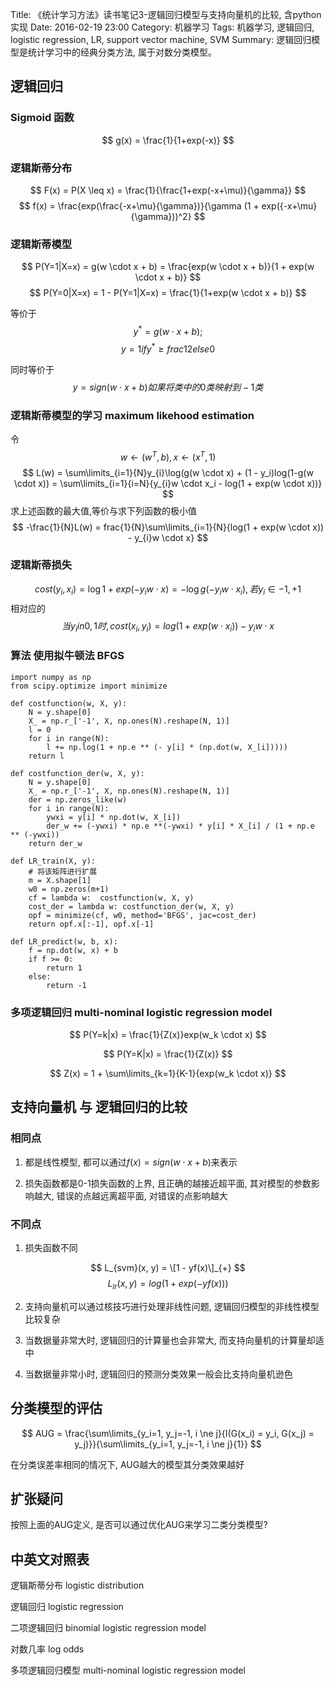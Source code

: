 Title: 《统计学习方法》读书笔记3-逻辑回归模型与支持向量机的比较, 含python实现
Date: 2016-02-19 23:00
Category: 机器学习
Tags: 机器学习, 逻辑回归, logistic regression, LR, support vector machine, SVM
Summary: 逻辑回归模型是统计学习中的经典分类方法, 属于对数分类模型。

## 逻辑回归

### Sigmoid 函数

$$
g(x) = \frac{1}{1+exp(-x)}
$$

### 逻辑斯蒂分布

$$
F(x) = P(X \leq x) = \frac{1}{\frac{1+exp(-x+\mu)}{\gamma}}
$$
$$
f(x) = \frac{exp(\frac{-x+\mu}{\gamma})}{\gamma (1 + exp({-x+\mu}{\gamma}))^2}
$$

### 逻辑斯蒂模型
$$
P(Y=1|X=x) = g(w \cdot x + b) = \frac{exp(w \cdot x + b)}{1 + exp(w \cdot x + b)}
$$
$$
P(Y=0|X=x) = 1 - P(Y=1|X=x) = \frac{1}{1+exp(w \cdot x + b)}
$$

等价于
$$
y^* = g(w \cdot x + b);
$$
$$
y = 1 if y^* \geq frac{1}{2} else 0
$$

同时等价于
$$
y = sign(w \cdot x + b) 如果将类中的0类映射到-1类
$$

### 逻辑斯蒂模型的学习 maximum likehood estimation
令 $$ w \gets (w^T, b), x \gets (x^T, 1)$$
$$
L(w) = \sum\limits_{i=1}{N}y_{i}\log(g(w \cdot x) + (1 - y_i)log(1-g(w \cdot x)) = \sum\limits_{i=1}{i=N}{y_{i}w \cdot x_i - log(1 + exp(w \cdot x))}
$$
求上述函数的最大值,等价与求下列函数的极小值
$$
-\frac{1}{N}L(w) = frac{1}{N}\sum\limits_{i=1}{N}{log(1 + exp(w \cdot x)) - y_{i}w \cdot x}
$$

### 逻辑斯蒂损失

$$
cost(y_i, x_i) = \log{1 + exp(-y_{i} w \cdot x)} = -\log{g(-y_iw \cdot x_i)}, 若y_i \in {-1, +1}
$$
相对应的
$$
当 y_i in {0, 1} 时, cost(x_i, y_i) = log(1 + exp(w \cdot x_i)) - y_{i} w \cdot x
$$

### 算法 使用拟牛顿法 BFGS

    import numpy as np
    from scipy.optimize import minimize
    
    def costfunction(w, X, y):
        N = y.shape[0]
        X_ = np.r_['-1', X, np.ones(N).reshape(N, 1)]
        l = 0
        for i in range(N):
            l += np.log(1 + np.e ** (- y[i] * (np.dot(w, X_[i]))))
        return l
    
    def costfunction_der(w, X, y):
        N = y.shape[0]
        X_ = np.r_['-1', X, np.ones(N).reshape(N, 1)]
        der = np.zeros_like(w)
        for i in range(N):
            ywxi = y[i] * np.dot(w, X_[i])
            der_w += (-ywxi) * np.e **(-ywxi) * y[i] * X_[i] / (1 + np.e ** (-ywxi))
        return der_w
    
    def LR_train(X, y):
        # 将该矩阵进行扩展
        m = X.shape[1]
        w0 = np.zeros(m+1)
        cf = lambda w:  costfunction(w, X, y)
        cost_der = lambda w: costfunction_der(w, X, y)
        opf = minimize(cf, w0, method='BFGS', jac=cost_der)
        return opf.x[:-1], opf.x[-1]
    
    def LR_predict(w, b, x):
        f = np.dot(w, x) + b
        if f >= 0:
            return 1
        else:
            return -1


### 多项逻辑回归 multi-nominal logistic regression model

$$
P(Y=k|x) = \frac{1}{Z(x)}exp(w_k \cdot x)
$$

$$
P(Y=K|x) = \frac{1}{Z(x)}
$$

$$
Z(x) = 1 + \sum\limits_{k=1}{K-1}{exp(w_k \cdot x)}
$$

## 支持向量机 与 逻辑回归的比较

### 相同点

1. 都是线性模型, 都可以通过$f(x) = sign(w \cdot x + b)$来表示

2. 损失函数都是0-1损失函数的上界, 且正确的越接近超平面, 其对模型的参数影响越大, 错误的点越远离超平面, 对错误的点影响越大

### 不同点

1. 损失函数不同

$$
L_{svm}(x, y) = \[1 - yf(x)\]_{+}
$$
$$
L_{lr}(x, y) = log(1 + exp(-yf(x)))
$$

2. 支持向量机可以通过核技巧进行处理非线性问题, 逻辑回归模型的非线性模型比较复杂

3. 当数据量非常大时, 逻辑回归的计算量也会非常大, 而支持向量机的计算量却适中

4. 当数据量非常小时, 逻辑回归的预测分类效果一般会比支持向量机逊色

## 分类模型的评估

$$
AUG = \frac{\sum\limits_{y_i=1, y_j=-1, i \ne j}{I(G(x_i) = y_i, G(x_j) = y_j)}}{\sum\limits_{y_i=1, y_j=-1, i \ne j}{1}}
$$

在分类误差率相同的情况下, AUG越大的模型其分类效果越好

## 扩张疑问

按照上面的AUG定义, 是否可以通过优化AUG来学习二类分类模型?

## 中英文对照表

逻辑斯蒂分布 logistic distribution

逻辑回归 logistic regression

二项逻辑回归 binomial logistic regression model

对数几率 log odds

多项逻辑回归模型 multi-nominal logistic regression model

